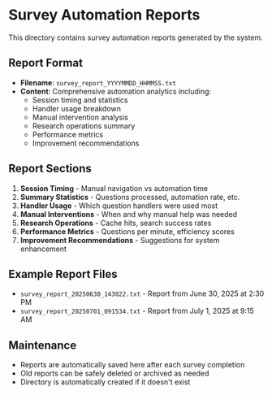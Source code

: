 # Survey Automation Reports

This directory contains survey automation reports generated by the system.

## Report Format
- **Filename**: `survey_report_YYYYMMDD_HHMMSS.txt`
- **Content**: Comprehensive automation analytics including:
  - Session timing and statistics
  - Handler usage breakdown
  - Manual intervention analysis
  - Research operations summary
  - Performance metrics
  - Improvement recommendations

## Report Sections
1. **Session Timing** - Manual navigation vs automation time
2. **Summary Statistics** - Questions processed, automation rate, etc.
3. **Handler Usage** - Which question handlers were used most
4. **Manual Interventions** - When and why manual help was needed
5. **Research Operations** - Cache hits, search success rates
6. **Performance Metrics** - Questions per minute, efficiency scores
7. **Improvement Recommendations** - Suggestions for system enhancement

## Example Report Files
- `survey_report_20250630_143022.txt` - Report from June 30, 2025 at 2:30 PM
- `survey_report_20250701_091534.txt` - Report from July 1, 2025 at 9:15 AM

## Maintenance
- Reports are automatically saved here after each survey completion
- Old reports can be safely deleted or archived as needed
- Directory is automatically created if it doesn't exist
